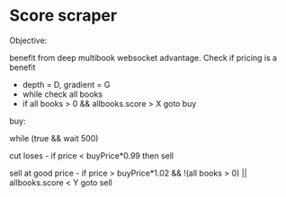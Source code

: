 Score scraper
====

Objective:

benefit from deep multibook websocket advantage. Check if pricing is a benefit

- depth = D, gradient = G
- while check all books 
- if all books > 0 && allbooks.score > X  goto buy


buy:

while (true && wait 500)

cut loses
    - if price < buyPrice*0.99 then sell

sell at good price
    - if  price > buyPrice*1.02 && !(all books > 0) || allbooks.score < Y  goto sell

